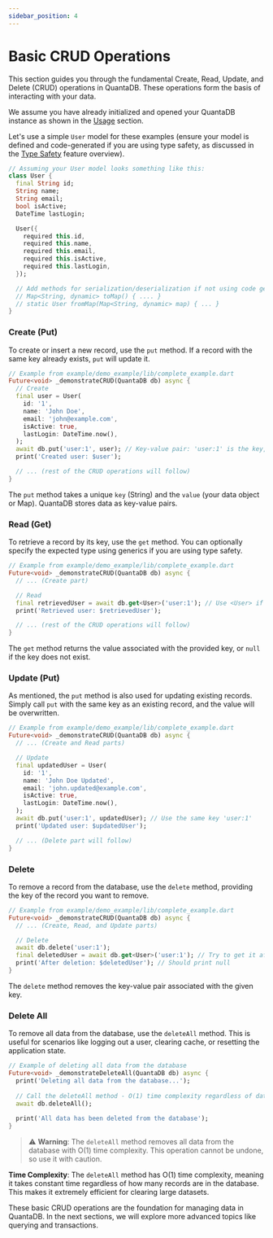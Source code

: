 ```yaml
---
sidebar_position: 4
---
```


# Basic CRUD Operations

This section guides you through the fundamental Create, Read, Update, and Delete (CRUD) operations in QuantaDB. These operations form the basis of interacting with your data.

We assume you have already initialized and opened your QuantaDB instance as shown in the [Usage](./usage.md) section.

Let's use a simple `User` model for these examples (ensure your model is defined and code-generated if you are using type safety, as discussed in the [Type Safety](./features/type-safety.md) feature overview).

```dart
// Assuming your User model looks something like this:
class User {
  final String id;
  String name;
  String email;
  bool isActive;
  DateTime lastLogin;

  User({
    required this.id,
    required this.name,
    required this.email,
    required this.isActive,
    required this.lastLogin,
  });

  // Add methods for serialization/deserialization if not using code generation
  // Map<String, dynamic> toMap() { .... }
  // static User fromMap(Map<String, dynamic> map) { ... }
}
```

### Create (Put)

To create or insert a new record, use the `put` method. If a record with the same key already exists, `put` will update it.

```dart
// Example from example/demo_example/lib/complete_example.dart
Future<void> _demonstrateCRUD(QuantaDB db) async {
  // Create
  final user = User(
    id: '1',
    name: 'John Doe',
    email: 'john@example.com',
    isActive: true,
    lastLogin: DateTime.now(),
  );
  await db.put('user:1', user); // Key-value pair: 'user:1' is the key, user object is the value
  print('Created user: $user');

  // ... (rest of the CRUD operations will follow)
}
```

The `put` method takes a unique `key` (String) and the `value` (your data object or Map). QuantaDB stores data as key-value pairs.

### Read (Get)

To retrieve a record by its key, use the `get` method. You can optionally specify the expected type using generics if you are using type safety.

```dart
// Example from example/demo_example/lib/complete_example.dart
Future<void> _demonstrateCRUD(QuantaDB db) async {
  // ... (Create part)

  // Read
  final retrievedUser = await db.get<User>('user:1'); // Use <User> if using type safety
  print('Retrieved user: $retrievedUser');

  // ... (rest of the CRUD operations will follow)
}
```

The `get` method returns the value associated with the provided key, or `null` if the key does not exist.

### Update (Put)

As mentioned, the `put` method is also used for updating existing records. Simply call `put` with the same key as an existing record, and the value will be overwritten.

```dart
// Example from example/demo_example/lib/complete_example.dart
Future<void> _demonstrateCRUD(QuantaDB db) async {
  // ... (Create and Read parts)

  // Update
  final updatedUser = User(
    id: '1',
    name: 'John Doe Updated',
    email: 'john.updated@example.com',
    isActive: true,
    lastLogin: DateTime.now(),
  );
  await db.put('user:1', updatedUser); // Use the same key 'user:1'
  print('Updated user: $updatedUser');

  // ... (Delete part will follow)
}
```

### Delete

To remove a record from the database, use the `delete` method, providing the key of the record you want to remove.

```dart
// Example from example/demo_example/lib/complete_example.dart
Future<void> _demonstrateCRUD(QuantaDB db) async {
  // ... (Create, Read, and Update parts)

  // Delete
  await db.delete('user:1');
  final deletedUser = await db.get<User>('user:1'); // Try to get it after deletion
  print('After deletion: $deletedUser'); // Should print null
}
```

The `delete` method removes the key-value pair associated with the given key.

### Delete All

To remove all data from the database, use the `deleteAll` method. This is useful for scenarios like logging out a user, clearing cache, or resetting the application state.

```dart
// Example of deleting all data from the database
Future<void> _demonstrateDeleteAll(QuantaDB db) async {
  print('Deleting all data from the database...');
  
  // Call the deleteAll method - O(1) time complexity regardless of dataset size
  await db.deleteAll();
  
  print('All data has been deleted from the database');
}
```

> ⚠️ **Warning**: The `deleteAll` method removes all data from the database with O(1) time complexity. This operation cannot be undone, so use it with caution.

**Time Complexity**: The `deleteAll` method has O(1) time complexity, meaning it takes constant time regardless of how many records are in the database. This makes it extremely efficient for clearing large datasets.

These basic CRUD operations are the foundation for managing data in QuantaDB. In the next sections, we will explore more advanced topics like querying and transactions.
